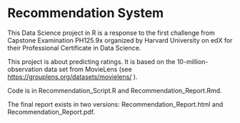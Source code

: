 # Recommendation System

This Data Science project in R is a response to the first challenge 
from Capstone Examination PH125.9x organized by Harvard University on edX 
for their Professional Certificate in Data Science.

This project is about predicting ratings. It is based on the 10-million-observation data set from MovieLens (see https://grouplens.org/datasets/movielens/ ).

Code is in Recommendation_Script.R and Recommendation_Report.Rmd. 

The final report exists in two versions: Recommendation_Report.html and Recommendation_Report.pdf. 

